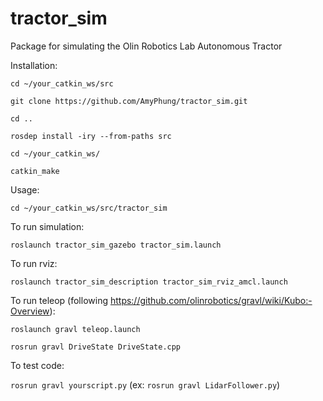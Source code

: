 # tractor_sim
Package for simulating the Olin Robotics Lab Autonomous Tractor

Installation:

`cd ~/your_catkin_ws/src`

`git clone https://github.com/AmyPhung/tractor_sim.git`

`cd ..`

`rosdep install -iry --from-paths src`

`cd ~/your_catkin_ws/`

`catkin_make`

Usage:

`cd ~/your_catkin_ws/src/tractor_sim`

To run simulation:

`roslaunch tractor_sim_gazebo tractor_sim.launch`

To run rviz:

`roslaunch tractor_sim_description tractor_sim_rviz_amcl.launch`

To run teleop (following https://github.com/olinrobotics/gravl/wiki/Kubo:-Overview):

`roslaunch gravl teleop.launch`

`rosrun gravl DriveState DriveState.cpp`

To test code:

`rosrun gravl yourscript.py` (ex: `rosrun gravl LidarFollower.py`)
